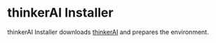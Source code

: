 # thinkerAI Installer

thinkerAI Installer downloads [thinkerAI](https://github.com/thinking-grp/thinkerAI) and prepares the environment.

<!-- ## How to use

First, go to the thinkerAI repository release page.
and find the version you want to install.
Download the OS executable starting with "thinkerAI-Installer" from Assets for that version.

**Note**

* Versions prior to v1.0.0-beta do not have an installer. -->